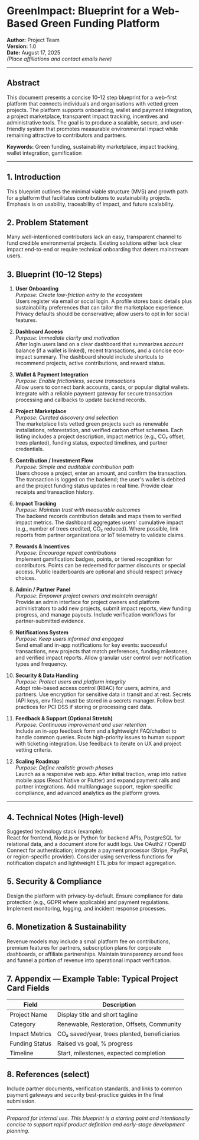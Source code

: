 # GreenImpact: Blueprint for a Web-Based Green Funding Platform

**Author:** Project Team  
**Version:** 1.0  
**Date:** August 17, 2025  
_(Place affiliations and contact emails here)_

---

## Abstract

This document presents a concise 10–12 step blueprint for a web-first platform that connects individuals and organisations with vetted green projects. The platform supports onboarding, wallet and payment integration, a project marketplace, transparent impact tracking, incentives and administrative tools. The goal is to produce a scalable, secure, and user-friendly system that promotes measurable environmental impact while remaining attractive to contributors and partners.

**Keywords:** Green funding, sustainability marketplace, impact tracking, wallet integration, gamification

---

## 1. Introduction

This blueprint outlines the minimal viable structure (MVS) and growth path for a platform that facilitates contributions to sustainability projects. Emphasis is on usability, traceability of impact, and future scalability.

## 2. Problem Statement

Many well-intentioned contributors lack an easy, transparent channel to fund credible environmental projects. Existing solutions either lack clear impact end-to-end or require technical onboarding that deters mainstream users.

## 3. Blueprint (10–12 Steps)

1. **User Onboarding**  
   _Purpose: Create low-friction entry to the ecosystem_  
   Users register via email or social login. A profile stores basic details plus sustainability preferences that can tailor the marketplace experience. Privacy defaults should be conservative; allow users to opt in for social features.

2. **Dashboard Access**  
   _Purpose: Immediate clarity and motivation_  
   After login users land on a clear dashboard that summarizes account balance (if a wallet is linked), recent transactions, and a concise eco-impact summary. The dashboard should include shortcuts to recommend projects, active contributions, and reward status.

3. **Wallet & Payment Integration**  
   _Purpose: Enable frictionless, secure transactions_  
   Allow users to connect bank accounts, cards, or popular digital wallets. Integrate with a reliable payment gateway for secure transaction processing and callbacks to update backend records.

4. **Project Marketplace**  
   _Purpose: Curated discovery and selection_  
   The marketplace lists vetted green projects such as renewable installations, reforestation, and verified carbon offset schemes. Each listing includes a project description, impact metrics (e.g., CO₂ offset, trees planted), funding status, expected timelines, and partner credentials.

5. **Contribution / Investment Flow**  
   _Purpose: Simple and auditable contribution path_  
   Users choose a project, enter an amount, and confirm the transaction. The transaction is logged on the backend; the user's wallet is debited and the project funding status updates in real time. Provide clear receipts and transaction history.

6. **Impact Tracking**  
   _Purpose: Maintain trust with measurable outcomes_  
   The backend records contribution details and maps them to verified impact metrics. The dashboard aggregates users' cumulative impact (e.g., number of trees credited, CO₂ reduced). Where possible, link reports from partner organizations or IoT telemetry to validate claims.

7. **Rewards & Incentives**  
   _Purpose: Encourage repeat contributions_  
   Implement gamification: badges, points, or tiered recognition for contributors. Points can be redeemed for partner discounts or special access. Public leaderboards are optional and should respect privacy choices.

8. **Admin / Partner Panel**  
   _Purpose: Empower project owners and maintain oversight_  
   Provide an admin interface for project owners and platform administrators to add new projects, submit impact reports, view funding progress, and manage payouts. Include verification workflows for partner-submitted evidence.

9. **Notifications System**  
   _Purpose: Keep users informed and engaged_  
   Send email and in-app notifications for key events: successful transactions, new projects that match preferences, funding milestones, and verified impact reports. Allow granular user control over notification types and frequency.

10. **Security & Data Handling**  
    _Purpose: Protect users and platform integrity_  
    Adopt role-based access control (RBAC) for users, admins, and partners. Use encryption for sensitive data in transit and at rest. Secrets (API keys, env files) must be stored in a secrets manager. Follow best practices for PCI DSS if storing or processing card data.

11. **Feedback & Support (Optional Stretch)**  
    _Purpose: Continuous improvement and user retention_  
    Include an in-app feedback form and a lightweight FAQ/chatbot to handle common queries. Route high-priority issues to human support with ticketing integration. Use feedback to iterate on UX and project vetting criteria.

12. **Scaling Roadmap**  
    _Purpose: Define realistic growth phases_  
    Launch as a responsive web app. After initial traction, wrap into native mobile apps (React Native or Flutter) and expand payment rails and partner integrations. Add multilanguage support, region-specific compliance, and advanced analytics as the platform grows.

---

## 4. Technical Notes (High-level)

Suggested technology stack (example):  
React for frontend, Node.js or Python for backend APIs, PostgreSQL for relational data, and a document store for audit logs. Use OAuth2 / OpenID Connect for authentication; integrate a payment processor (Stripe, PayPal, or region-specific provider). Consider using serverless functions for notification dispatch and lightweight ETL jobs for impact aggregation.

## 5. Security & Compliance

Design the platform with privacy-by-default. Ensure compliance for data protection (e.g., GDPR where applicable) and payment regulations. Implement monitoring, logging, and incident response processes.

## 6. Monetization & Sustainability

Revenue models may include a small platform fee on contributions, premium features for partners, subscription plans for corporate dashboards, or affiliate partnerships. Maintain transparency around fees and funnel a portion of revenue into operational impact verification.

## 7. Appendix — Example Table: Typical Project Card Fields

| Field           | Description                          |
|-----------------|--------------------------------------|
| Project Name    | Display title and short tagline      |
| Category        | Renewable, Restoration, Offsets, Community |
| Impact Metrics  | CO₂ saved/year, trees planted, beneficiaries |
| Funding Status  | Raised vs goal, % progress           |
| Timeline        | Start, milestones, expected completion |

## 8. References (select)

Include partner documents, verification standards, and links to common payment gateways and security best-practice guides in the final submission.

---

_Prepared for internal use. This blueprint is a starting point and intentionally concise to support rapid product definition and early-stage development planning._
